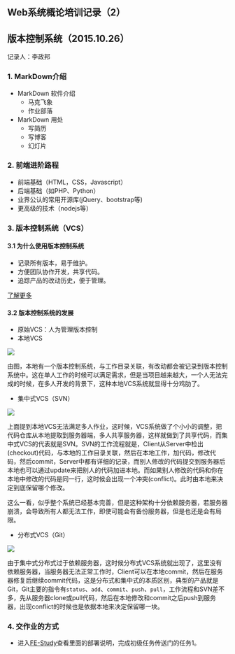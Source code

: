 ﻿## Web系统概论培训记录（2）

## 版本控制系统（2015.10.26）

记录人：李政邦

### 1. MarkDown介绍
* MarkDown 软件介绍
    * 马克飞象
    * 作业部落
* MarkDown 用处
    * 写简历
    * 写博客
    * 幻灯片

### 2. 前端进阶路程
* 前端基础（HTML，CSS，Javascript）
* 后端基础（如PHP、Python）
* 业界公认的常用开源库(jQuery、bootstrap等)
* 更高级的技术（nodejs等）

### 3. 版本控制系统（VCS）

#### 3.1 为什么使用版本控制系统
* 记录所有版本，易于维护。
* 方便团队协作开发，共享代码。
* 追踪产品的改动历史，便于管理。

[了解更多](http://pm.readthedocs.org/zh_CN/latest/vcs/understanding.html)

#### 3.2 版本控制系统的发展
* 原始VCS：人为管理版本控制 
* 本地VCS

![](http://d.pcs.baidu.com/thumbnail/298466c4dd5b4d54526aae5d859268ad?fid=758858006-250528-313667955532059&time=1445947200&rt=sh&sign=FDTAER-DCb740ccc5511e5e8fedcff06b081203-F1TrPAza1J40%2F5LrdeE%2FARXQjTA%3D&expires=2h&chkv=0&chkbd=0&chkpc=&dp-logid=6954814370863651836&dp-callid=0&size=c850_u580&quality=100)

由图，本地有一个版本控制系统，与工作目录关联，有改动都会被记录到版本控制系统中。这在单人工作的时候可以满足需求，但是当项目越来越大，一个人无法完成的时候，在多人开发的背景下，这种本地VCS系统就显得十分鸡肋了。
     
* 集中式VCS（SVN）
    
 ![](https://photos-4.dropbox.com/t/2/AAAZ0GKMaY2weeqAMvQdPG9mOsLmVI1rzSCnJjiZni3AMg/12/484241668/jpeg/32x32/1/1445954400/0/2/svn.jpg/CITi8-YBIAEgAiADIAUgBygH/IHsK4g-rOEyZXVaZx7AIubfLnYc9P0ii0QrBghRt4x4?size=1280x960&size_mode=2)

上面提到本地VCS无法满足多人作业，这时候，VCS系统做了个小小的调整，把代码仓库从本地提取到服务器端，多人共享服务器，这样就做到了共享代码，而集中式VCS的代表就是SVN。SVN的工作流程就是，Client从Server中检出(checkout)代码，与本地的工作目录关联，然后在本地工作，加代码，修改代码，然后commit，Server中都有详细的记录，而别人修改的代码提交到服务器后本地也可以通过update来把别人的代码加进本地。而如果别人修改的代码和你在本地中修改的代码是同一行，这时候会出现一个冲突(conflict)。此时由本地来决定到底保留哪个修改。

这么一看，似乎整个系统已经基本完善，但是这种架构十分依赖服务器，若服务器崩溃，会导致所有人都无法工作，即使可能会有备份服务器，但是也还是会有局限。
     
* 分布式VCS（Git）

![](https://photos-3.dropbox.com/t/2/AAAsqVnasRDFq664lsEKEEmusw7rRJNabfdTHzeuREAdWQ/12/484241668/jpeg/32x32/1/1445947200/0/2/git.jpg/CITi8-YBIAEgAiADIAUgBygH/MTt_WhBOHvmk8DVqS2g6UNiMuLhi1ajGU0croYwF4ws?size=1280x960&size_mode=2)

由于集中式分布式过于依赖服务器，这时候分布式VCS系统就出现了，这里没有依赖服务器，当服务器无法正常工作时，Client可以在本地commit，然后在服务器修复后继续commit代码，这是分布式和集中式的本质区别，典型的产品就是Git，Git主要的指令有`status`、`add`、`commit`、`push`、`pull`，工作流程和SVN差不多，先从服务器clone或pull代码，然后在本地修改和commit之后push到服务器，出现conflict的时候也是依据本地来决定保留哪一块。
    
### 4. 交作业的方式
* 进入[FE-Study](https://github.com/ITEC-ELWG/FE-Study)查看里面的部署说明，完成初级任务传送门的任务1。
